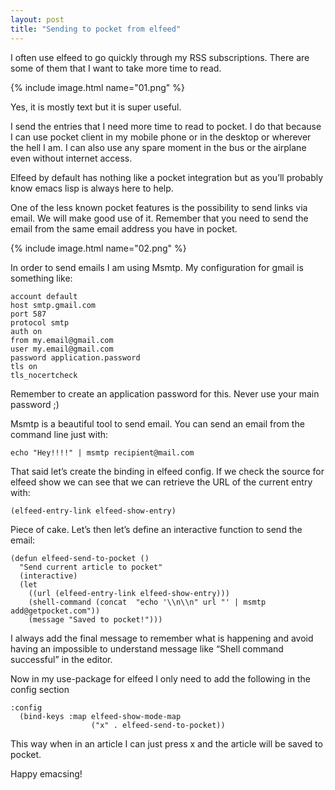 ```yaml
---
layout: post
title: "Sending to pocket from elfeed"
---
```

I often use elfeed to go quickly through my RSS subscriptions. There are some of them that I want to take more time to read.

{% include image.html name="01.png" %}

Yes, it is mostly text but it is super useful.

I send the entries that I need more time to read to pocket. I do that because I can use pocket client in my mobile phone or in the desktop or wherever the hell I am. I can also use any spare moment in the bus or the airplane even without internet access.

Elfeed by default has nothing like a pocket integration but as you’ll probably know emacs lisp is always here to help.

One of the less known pocket features is the possibility to send links via email. We will make good use of it. Remember that you need to send the email from the same email address you have in pocket.

{% include image.html name="02.png" %}

In order to send emails I am using Msmtp. My configuration for gmail is something like:

```
account default
host smtp.gmail.com
port 587
protocol smtp
auth on
from my.email@gmail.com
user my.email@gmail.com
password application.password
tls on
tls_nocertcheck
```

Remember to create an application password for this. Never use your main password ;)

Msmtp is a beautiful tool to send email. You can send an email from the command line just with:

```
echo "Hey!!!!" | msmtp recipient@mail.com
```

That said let’s create the binding in elfeed config. If we check the source for elfeed show we can see that we can retrieve the URL of the current entry with:

```
(elfeed-entry-link elfeed-show-entry)
```

Piece of cake. Let’s then let’s define an interactive function to send the email:

```
(defun elfeed-send-to-pocket ()
  "Send current article to pocket"
  (interactive)
  (let
    ((url (elfeed-entry-link elfeed-show-entry)))
    (shell-command (concat  "echo '\\n\\n" url "' | msmtp add@getpocket.com"))
    (message "Saved to pocket!")))
```

I always add the final message to remember what is happening and avoid having an impossible to understand message like “Shell command successful” in the editor.

Now in my use-package for elfeed I only need to add the following in the config section

```
:config
  (bind-keys :map elfeed-show-mode-map
                  ("x" . elfeed-send-to-pocket))
```

This way when in an article I can just press x and the article will be saved to pocket.

Happy emacsing!
